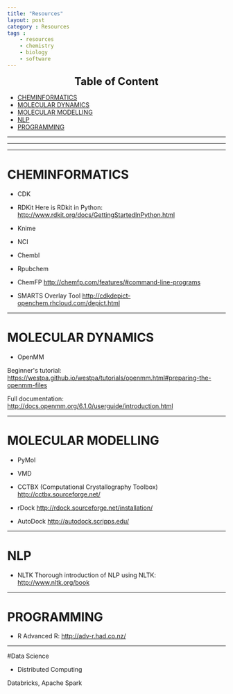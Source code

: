 ```yaml
---
title: "Resources"
layout: post
category : Resources
tags :
    - resources
    - chemistry
    - biology
    - software
---
```

<center>
 <b> <font size="5">Table of Content </font> </b>
</center>

<!-- TOC depthFrom:1 depthTo:6 withLinks:1 updateOnSave:1 orderedList:0 -->

- [CHEMINFORMATICS](#cheminformatics)
- [MOLECULAR DYNAMICS](#molecular-dynamics)
- [MOLECULAR MODELLING](#molecular-modelling)
- [NLP](#nlp)
- [PROGRAMMING](#programming)

<!-- /TOC -->
---
---
---


# CHEMINFORMATICS
* CDK

* RDKit
Here is RDkit in Python:
<http://www.rdkit.org/docs/GettingStartedInPython.html>

* Knime

* NCI

* Chembl

* Rpubchem

* ChemFP
http://chemfp.com/features/#command-line-programs

* SMARTS Overlay Tool
<http://cdkdepict-openchem.rhcloud.com/depict.html>
---

# MOLECULAR DYNAMICS
* OpenMM

Beginner's tutorial:
<https://westpa.github.io/westpa/tutorials/openmm.html#preparing-the-openmm-files>



Full documentation:
<http://docs.openmm.org/6.1.0/userguide/introduction.html>



---

# MOLECULAR MODELLING
* PyMol


* VMD


* CCTBX (Computational Crystallography Toolbox)
http://cctbx.sourceforge.net/

* rDock
http://rdock.sourceforge.net/installation/

* AutoDock
http://autodock.scripps.edu/
---

# NLP
* NLTK
Thorough introduction of NLP using NLTK:
<http://www.nltk.org/book>

---

# PROGRAMMING
* R
Advanced R:
<http://adv-r.had.co.nz/>

---

#Data Science

* Distributed Computing

Databricks, Apache Spark
